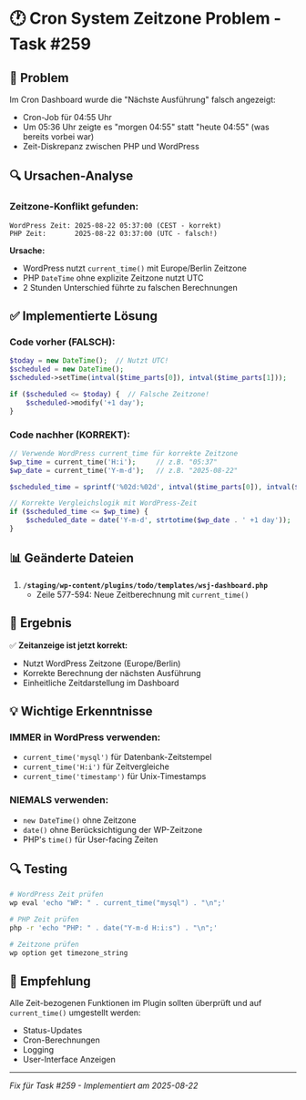 # 🕐 Cron System Zeitzone Problem - Task #259

## 🐛 Problem

Im Cron Dashboard wurde die "Nächste Ausführung" falsch angezeigt:
- Cron-Job für 04:55 Uhr
- Um 05:36 Uhr zeigte es "morgen 04:55" statt "heute 04:55" (was bereits vorbei war)
- Zeit-Diskrepanz zwischen PHP und WordPress

## 🔍 Ursachen-Analyse

### Zeitzone-Konflikt gefunden:
```
WordPress Zeit: 2025-08-22 05:37:00 (CEST - korrekt)
PHP Zeit:       2025-08-22 03:37:00 (UTC - falsch!)
```

**Ursache:** 
- WordPress nutzt `current_time()` mit Europe/Berlin Zeitzone
- PHP `DateTime` ohne explizite Zeitzone nutzt UTC
- 2 Stunden Unterschied führte zu falschen Berechnungen

## ✅ Implementierte Lösung

### Code vorher (FALSCH):
```php
$today = new DateTime();  // Nutzt UTC!
$scheduled = new DateTime();
$scheduled->setTime(intval($time_parts[0]), intval($time_parts[1]));

if ($scheduled <= $today) {  // Falsche Zeitzone!
    $scheduled->modify('+1 day');
}
```

### Code nachher (KORREKT):
```php
// Verwende WordPress current_time für korrekte Zeitzone
$wp_time = current_time('H:i');     // z.B. "05:37"
$wp_date = current_time('Y-m-d');   // z.B. "2025-08-22"

$scheduled_time = sprintf('%02d:%02d', intval($time_parts[0]), intval($time_parts[1]));

// Korrekte Vergleichslogik mit WordPress-Zeit
if ($scheduled_time <= $wp_time) {
    $scheduled_date = date('Y-m-d', strtotime($wp_date . ' +1 day'));
}
```

## 📊 Geänderte Dateien

1. **`/staging/wp-content/plugins/todo/templates/wsj-dashboard.php`**
   - Zeile 577-594: Neue Zeitberechnung mit `current_time()`

## 🎯 Ergebnis

✅ **Zeitanzeige ist jetzt korrekt:**
- Nutzt WordPress Zeitzone (Europe/Berlin)
- Korrekte Berechnung der nächsten Ausführung
- Einheitliche Zeitdarstellung im Dashboard

## 💡 Wichtige Erkenntnisse

### IMMER in WordPress verwenden:
- `current_time('mysql')` für Datenbank-Zeitstempel
- `current_time('H:i')` für Zeitvergleiche
- `current_time('timestamp')` für Unix-Timestamps

### NIEMALS verwenden:
- `new DateTime()` ohne Zeitzone
- `date()` ohne Berücksichtigung der WP-Zeitzone
- PHP's `time()` für User-facing Zeiten

## 🔍 Testing

```bash
# WordPress Zeit prüfen
wp eval 'echo "WP: " . current_time("mysql") . "\n";'

# PHP Zeit prüfen
php -r 'echo "PHP: " . date("Y-m-d H:i:s") . "\n";'

# Zeitzone prüfen
wp option get timezone_string
```

## 🚀 Empfehlung

Alle Zeit-bezogenen Funktionen im Plugin sollten überprüft und auf `current_time()` umgestellt werden:
- Status-Updates
- Cron-Berechnungen
- Logging
- User-Interface Anzeigen

---

*Fix für Task #259 - Implementiert am 2025-08-22*
